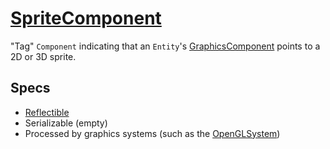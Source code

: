 # [SpriteComponent](SpriteComponent.hpp)

"Tag" `Component` indicating that an `Entity`'s [GraphicsComponent](GraphicsComponent.md) points to a 2D or 3D sprite.

## Specs

* [Reflectible](https://github.com/phiste/putils/blob/master/reflection.md)
* Serializable (empty)
* Processed by graphics systems (such as the [OpenGLSystem](../../systems/opengl/OpenGLSystem.md))
